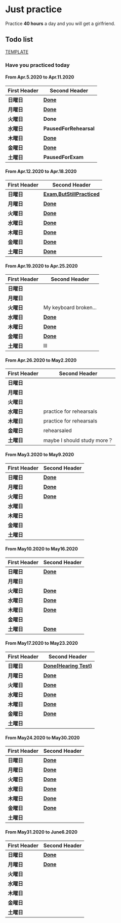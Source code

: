 # Just practice

Practice __40 hours__ a day and you will get a girlfriend.

## Todo list

[TEMPLATE](src/templates/DailyReport.md)

### Have you practiced today

<!--StartOfPunch-->

#### From Apr.5.2020 to Apr.11.2020

First Header | Second Header
------------ | -------------
__日曜日__ | __[Done](/src/record/Apr5.2020.md)__
__月曜日__ | __[Done](/src/record/Apr6.2020.md)__
__火曜日__ | __Done__
__水曜日__ | __PausedForRehearsal__
__木曜日__ | __[Done](/src/record/Apr9.2020.md)__
__金曜日__ | __[Done](/src/record/Apr10.2020.md)__
__土曜日__ | __PausedForExam__
  
#### From Apr.12.2020 to Apr.18.2020

First Header | Second Header
------------ | -------------
__日曜日__ | __[Exam,ButStillPracticed](/src/record/Apr12.2020.md)__
__月曜日__ | __[Done](/src/record/Apr13.2020.md)__
__火曜日__ | __[Done](/src/record/Apr14.2020.md)__
__水曜日__ | __[Done](/src/record/Apr15.2020.md)__
__木曜日__ | __[Done](/src/record/Apr16.2020.md)__
__金曜日__ | __[Done](/src/record/Apr17.2020.md)__
__土曜日__ | __[Done](/src/record/Apr18.2020.md)__

#### From Apr.19.2020 to Apr.25.2020

First Header | Second Header
------------ | -------------
__日曜日__ |
__月曜日__ |
__火曜日__ |  My keyboard broken...
__水曜日__ | __[Done](/src/record/Apr18.2020.md)__
__木曜日__ | __[Done](/src/record/Apr18.2020.md)__
__金曜日__ | __[Done](/src/record/Apr18.2020.md)__
__土曜日__ | lll

#### From Apr.26.2020 to May2.2020

First Header | Second Header
------------ | -------------
__日曜日__ |
__月曜日__ |
__火曜日__ |
__水曜日__ | practice for rehearsals
__木曜日__ | practice for rehearsals
__金曜日__ | rehearsaled
__土曜日__ | maybe I should study more？

#### From May3.2020 to May9.2020

First Header | Second Header
------------ | -------------
__日曜日__ | __[Done](/src/record/May.6.2020.md)__
__月曜日__ | __[Done](/src/record/May.6.2020.md)__
__火曜日__ | __[Done](/src/record/May.6.2020.md)__
__水曜日__ |
__木曜日__ |
__金曜日__ |
__土曜日__ |

#### From May10.2020 to May16.2020

First Header | Second Header
------------ | -------------
__日曜日__ | __[Done](/src/record/May10.2020.md)__
__月曜日__ |
__火曜日__ | __[Done](/src/record/May12.2020.md)__
__水曜日__ | __[Done](/src/record/May13.2020.md)__
__木曜日__ | __[Done](/src/record/May14.2020.md)__
__金曜日__ |
__土曜日__ | __[Done](/src/records/May16.2020.md)__

#### From May17.2020 to May23.2020

First Header | Second Header
------------ | -------------
__日曜日__ | __[Done(Hearing Test)](/src/records/May17.2020.md)__
__月曜日__ | __[Done](/src/records/May18.2020.md)__
__火曜日__ | __[Done](/src/records/May19.2020.md)__
__水曜日__ | __[Done](/src/records/May20.2020.md)__
__木曜日__ | __[Done](/src/records/May21.2020.md)__
__金曜日__ | __[Done](/src/records/May22.2020.md)__
__土曜日__ |

#### From May24.2020 to May30.2020

First Header | Second Header
------------ | -------------
__日曜日__ | __[Done](/src/records/May24.2020.md)__
__月曜日__ | __[Done](/src/records/May25.2020.md)__
__火曜日__ | __[Done](/src/records/May26.2020.md)__
__水曜日__ | __[Done](/src/records/May27.2020.md)__
__木曜日__ | __[Done](/src/records/May28.2020.md)__
__金曜日__ | __[Done](/src/records/May29.2020.md)__
__土曜日__ |

#### From May31.2020 to June6.2020

First Header | Second Header
------------ | -------------
__日曜日__ | __[Done](/src/records/May31.2020.md)__
__月曜日__ | __[Done](/src/records/June1.2020.md)__
__火曜日__ |
__水曜日__ |
__木曜日__ |
__金曜日__ |
__土曜日__ |
